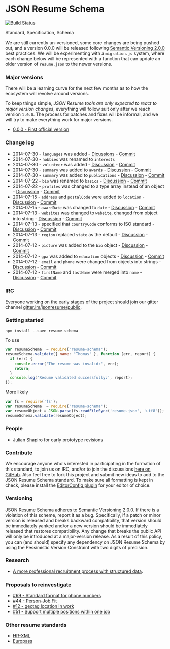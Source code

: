 # JSON Resume Schema

[![Build Status](https://api.travis-ci.org/jsonresume/resume-schema.svg)](http://travis-ci.org/jsonresume/resume-schema)

Standard, Specification, Schema

We are still currently un-versioned, some core changes are being pushed out, and a version 0.0.0 will be released following [Semantic Versioning 2.0.0](SemVer.org) best practices. We will be experimenting with a `migration.js` system, where each change below will be represented with a function that can update an older version of `resume.json` to the newer versions.

### Major versions

There will be a learning curve for the next few months as to how the ecosystem will revolve around versions.

To keep things simple, *JSON Resume tools are only expected to react to major version changes*, everything will follow suit only after we reach version `1.0.0`. The process for patches and fixes will be informal, and we will try to make everything work for major versions.

* [0.0.0 - First official version](https://github.com/jsonresume/resume-schema/blob/0.0.0/schema.json)

### Change log

* 2014-07-30 - `languages` was added - [Dicussions](https://github.com/jsonresume/resume-schema/issues/34) - [Commit](https://github.com/jsonresume/resume-schema/commit/f02300e36ba076787d008928b29963c3ffce6121)
* 2014-07-30 - `hobbies` was renamed to `interests`
* 2014-07-30 - `volunteer` was added - [Discussion](https://github.com/jsonresume/resume-schema/issues/43) - [Commit](https://github.com/jsonresume/resume-schema/commit/dee007c2e373645b6b67d07a92aebf22fda5b95a)
* 2014-07-30 - `summary` was added to `awards` - [Discussion](https://github.com/jsonresume/resume-schema/issues/119) - [Commit](https://github.com/jsonresume/resume-schema/commit/db5e7bcfa3f373d1293d6af073753ee41e3c3ba9)
* 2014-07-30 - `summary` was added to `publications` - [Discussion](https://github.com/jsonresume/resume-schema/issues/126) - [Commit](https://github.com/jsonresume/resume-schema/pull/129)
* 2014-07-22 - `bio` was renamed to `basics` - [Discussion](https://github.com/jsonresume/resume-schema/issues/68) - [Commit](https://github.com/jsonresume/resume-schema/pull/117)
* 2014-07-22 - `profiles` was changed to a type array instead of an object - [Discussion](https://github.com/jsonresume/resume-schema/issues/6) - [Commit](https://github.com/jsonresume/resume-schema/issues/6)
* 2014-07-15 - `address` and `postalCode` were added to `location` - [Discussion](https://github.com/jsonresume/resume-schema/issues/76) - [Commit](https://github.com/jsonresume/resume-schema/pull/110)
* 2014-07-15 - `awardDate` was changed to `date` - [Discussion](https://github.com/jsonresume/resume-schema/pull/107) - [Commit](https://github.com/jsonresume/resume-schema/pull/107)
* 2014-07-13 - `websites` was changed to `website`, changed from object into string - [Discussion](https://github.com/jsonresume/resume-schema/issues/10) - [Commit](https://github.com/jsonresume/resume-schema/pull/101)
* 2014-07-13 - specified that `countryCode` conforms to ISO standard - [Discussion](https://github.com/jsonresume/resume-schema/pull/78) - [Commit](https://github.com/jsonresume/resume-schema/pull/78)
* 2014-07-13 - `region` replaced `state` as the default - [Discussion](https://github.com/jsonresume/resume-schema/issues/19) - [Commit](https://github.com/jsonresume/resume-schema/pull/99)
* 2014-07-12 - `picture` was added to the `bio` object - [Discussion](https://github.com/jsonresume/resume-schema/issues/29) - [Commit](https://github.com/jsonresume/resume-schema/pull/80)
* 2014-07-12 - `gpa` was added to `education` objects - [Discussion](https://github.com/jsonresume/resume-schema/issues/7) - [Commit](https://github.com/jsonresume/resume-schema/pull/97)
* 2014-07-12 - `email` and `phone` were changed from objects into strings - [Discussion](https://github.com/jsonresume/resume-schema/issues/27) - [Commit](https://github.com/jsonresume/resume-schema/pull/98)
* 2014-07-12 - `firstName` and `lastName` were merged into `name` - [Discussion](https://github.com/jsonresume/resume-schema/issues/4) - [Commit](https://github.com/jsonresume/resume-schema/commit/717b2a525f4f42e9994c54bfa3cdbe0cea5776a6)

### IRC

Everyone working on the early stages of the project should join our gitter channel [gitter.im/jsonresume/public](https://gitter.im/jsonresume/public).

### Getting started

```
npm install --save resume-schema
```

To use

```js
var resumeSchema  = require('resume-schema');
resumeSchema.validate({ name: "Thomas" }, function (err, report) {
  if (err) {
    console.error('The resume was invalid:', err);
    return;
  }
  console.log('Resume validated successfully:', report);
});
```

More likely

```js
var fs = require('fs');
var resumeSchema  = require('resume-schema');
var resumeObject = JSON.parse(fs.readFileSync('resume.json', 'utf8'));
resumeSchema.validate(resumeObject);
```

### People

* Julian Shapiro for early prototype revisions

### Contribute

We encourage anyone who's interested in participating in the formation of this standard, to join us on IRC, and/or to join the discussions [here on GitHub](https://github.com/jsonresume/resume-schema/issues). Also feel free to fork this project and submit new ideas to add to the JSON Resume Schema standard. To make sure all formatting is kept in check, please install the [EditorConfig plugin](http://editorconfig.org/) for your editor of choice.

### Versioning

JSON Resume Schema adheres to Semantic Versioning 2.0.0. If there is a violation of
this scheme, report it as a bug. Specifically, if a patch or minor version is
released and breaks backward compatibility, that version should be immediately
yanked and/or a new version should be immediately released that restores
compatibility. Any change that breaks the public API will only be introduced at
a major-version release. As a result of this policy, you can (and should)
specify any dependency on JSON Resume Schema by using the Pessimistic Version
Constraint with two digits of precision.

### Research

- [A more professional recruitment process with structured data](/research/A%20more%20professional%20recruitment%20process%20with%20structured%20CV%20data.pdf).

### Proposals to reinvestigate

* [#69 - Standard format for phone numbers](https://github.com/jsonresume/resume-schema/issues/69)
* [#44 - Person-Job Fit ](https://github.com/jsonresume/resume-schema/issues/44)
* [#12 - geotag location in work ](https://github.com/jsonresume/resume-schema/issues/12)
* [#51 - Support multiple positions within one job](https://github.com/jsonresume/resume-schema/issues/51)

### Other resume standards
* [HR-XML](https://hr-xml.site-ym.com/store/default.aspx?)
* [Europass](http://europass.cedefop.europa.eu/en/about)
